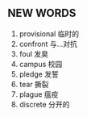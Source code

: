 ## NEW WORDS

1. provisional 临时的
2. confront 与...对抗
3. foul 发臭
4. campus 校园
5. pledge 发誓
6. tear 撕裂
7. plague 瘟疫
8. discrete 分开的
